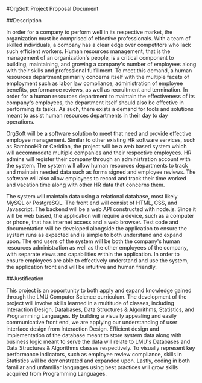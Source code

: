 #OrgSoft Project Proposal Document

##Description

In order for a company to perform well in its respective market, the organization must be comprised of effective professionals. With a team of skilled individuals, a company has a clear edge over competitors who lack such efficient workers. Human resources management, that is the management of an organization's people, is a critical component to building, maintaining, and growing a company's number of employees along with their skills and professional fulfillment. To meet this demand, a human resources department primarily concerns itself with the multiple facets of employment such as labor law compliance, administration of employee benefits, performance reviews, as well as recruitment and termination. In order for a human resources department to maintain the effectiveness of its company's employees, the department itself should also be effective in performing its tasks. As such, there exists a demand for tools and solutions meant to assist human resources departments in their day to day operations.

OrgSoft will be a software solution to meet that need and provide effective employee management. Similar to other existing HR software services, such as BambooHR or Ceridian, the project will be a web based system which will accommodate multiple companies and their respective employees. HR admins will register their company through an administration account with the system. The system will allow human resources departments to track and maintain needed data such as forms signed and employee reviews. The software will also allow employees to record and track their time worked and vacation time along with other HR data that concerns them.

The system will maintain data using a relational database, most likely MySQL or PostgreSQL. The front end will consist of HTML, CSS, and Javascript. The backend will be a web API constructed with node.js. Since it will be web based, the application will require a device, such as a computer or phone, that has internet access and a web browser. Test code and documentation will be developed alongside the application to ensure the system runs as expected and is simple to both understand and expand upon. The end users of the system will be both the company's human resources administration as well as the other employees of the company, with separate views and capabilities within the application. In order to ensure employees are able to effectively understand and use the system, the application front end will be intuitive and human friendly.

##Justification

This project is an opportunity to both apply and expand knowledge gained through the LMU Computer Science curriculum. The development of the project will involve skills learned in a multitude of classes, including Interaction Design, Databases, Data Structures & Algorithms, Statistics, and Programming Languages. By building a visually appealing and easily communicative front end, we are applying our understanding of user interface design from Interaction Design. Efficient design and implementation of the database meant to store system data along with business logic meant to serve the data will relate to LMU's Databases and Data Structures & Algorithms classes respectively. To visually represent key performance indicators, such as employee review compliance, skills in Statistics will be demonstrated and expanded upon. Lastly, coding in both familiar and unfamiliar languages using best practices will grow skills acquired from Programming Languages.